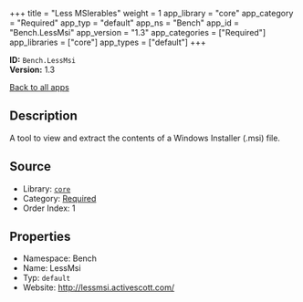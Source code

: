 ﻿+++
title = "Less MSIerables"
weight = 1
app_library = "core"
app_category = "Required"
app_typ = "default"
app_ns = "Bench"
app_id = "Bench.LessMsi"
app_version = "1.3"
app_categories = ["Required"]
app_libraries = ["core"]
app_types = ["default"]
+++

**ID:** `Bench.LessMsi`  
**Version:** 1.3  
<!--more-->

[Back to all apps](/apps/)

## Description
A tool to view and extract the contents of a Windows Installer (.msi) file.

## Source

* Library: [`core`](/app_libraries/core)
* Category: [Required](/app_categories/required)
* Order Index: 1

## Properties

* Namespace: Bench
* Name: LessMsi
* Typ: `default`
* Website: <http://lessmsi.activescott.com/>

